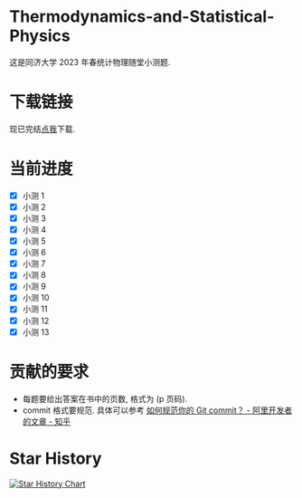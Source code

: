 # Thermodynamics-and-Statistical-Physics

这是同济大学 2023 年春统计物理随堂小测题.

# 下载链接
现已完结[点我](https://github.com/Social-Mean/Thermodynamics-and-Statistical-Physics/releases/download/latest/main.pdf)下载.


# 当前进度

- [x] 小测 1
- [x] 小测 2
- [x] 小测 3
- [x] 小测 4
- [x] 小测 5
- [x] 小测 6
- [x] 小测 7
- [x] 小测 8
- [x] 小测 9
- [x] 小测 10
- [x] 小测 11
- [x] 小测 12
- [x] 小测 13

# 贡献的要求

- 每题要给出答案在书中的页数, 格式为 (p 页码).
- commit 格式要规范. 具体可以参考 [如何规范你的 Git commit？ - 阿里开发者的文章 - 知乎](https://zhuanlan.zhihu.com/p/182553920)

# Star History

[![Star History Chart](https://api.star-history.com/svg?repos=Social-Mean/Thermodynamics-and-Statistical-Physics&type=Date)](https://star-history.com/#Social-Mean/Thermodynamics-and-Statistical-Physics&Date)
